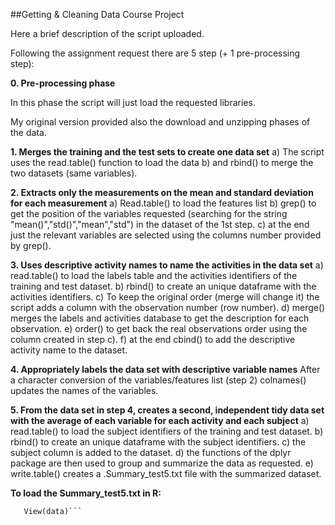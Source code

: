 ##Getting & Cleaning Data Course Project 

Here a brief description of the script uploaded.

Following the assignment request there are 5 step (+ 1 pre-processing step):

**0. Pre-processing phase** 

In this phase the script will just load the requested libraries.

My original version provided also the download and unzipping phases of the data. 


**1. Merges the training and the test sets to create one data set**
a) The script uses the read.table() function to load the data 
b) and rbind() to merge the two datasets (same variables).

**2. Extracts only the measurements on the mean and standard deviation for each measurement**
a) Read.table() to load the features list
b) grep() to get the position of the variables requested (searching for the string "mean()","std()","mean","std") in the dataset of the 1st step.
c) at the end just the relevant variables are selected using the columns number provided by grep().
 
**3. Uses descriptive activity names to name the activities in the data set**
a) read.table() to load the labels table and the activities identifiers of the training and test dataset. 
b) rbind() to create an unique dataframe with the activities identifiers.
c) To keep the original order (merge will change it) the script adds a column with the observation number (row number).
d) merge() merges the labels and activities database to get the description for each observation.
e) order() to get back the real observations order using the column created in step c).
f)  at the end cbind() to add the descriptive activity name to the dataset.



**4. Appropriately labels the data set with descriptive variable names**
After a character conversion of the variables/features list (step 2) colnames() updates the names of the variables.

**5. From the data set in step 4, creates a second, independent tidy data set with the average of each variable for each activity and each subject**
a) read.table() to load the subject identifiers of the training and test dataset.
b) rbind() to create an unique dataframe with the subject identifiers.
c) the subject column is added to the dataset.
d) the functions of the dplyr package are then used to group and summarize the data as requested.
e) write.table() creates a .Summary_test5.txt file with the summarized dataset.

**To load the Summary_test5.txt in R:**

```data <- read.table(file_path, header = TRUE)
   View(data)```